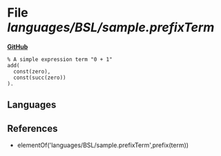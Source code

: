 # File _languages/BSL/sample.prefixTerm_
**[GitHub](https://github.com/softlang/yas/blob/master/languages/BSL/sample.prefixTerm)**
```
% A simple expression term "0 + 1"
add(
  const(zero),
  const(succ(zero))
).
```

## Languages

## References
* elementOf('languages/BSL/sample.prefixTerm',prefix(term))
